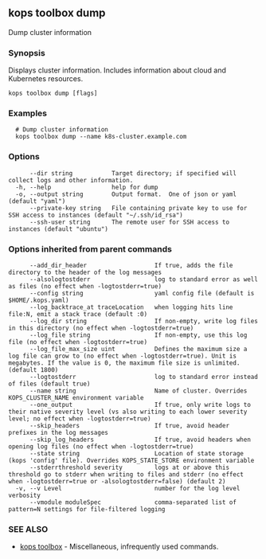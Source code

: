 
<!--- This file is automatically generated by make gen-cli-docs; changes should be made in the go CLI command code (under cmd/kops) -->

## kops toolbox dump

Dump cluster information

### Synopsis

Displays cluster information.  Includes information about cloud and Kubernetes resources.

```
kops toolbox dump [flags]
```

### Examples

```
  # Dump cluster information
  kops toolbox dump --name k8s-cluster.example.com
```

### Options

```
      --dir string           Target directory; if specified will collect logs and other information.
  -h, --help                 help for dump
  -o, --output string        Output format.  One of json or yaml (default "yaml")
      --private-key string   File containing private key to use for SSH access to instances (default "~/.ssh/id_rsa")
      --ssh-user string      The remote user for SSH access to instances (default "ubuntu")
```

### Options inherited from parent commands

```
      --add_dir_header                   If true, adds the file directory to the header of the log messages
      --alsologtostderr                  log to standard error as well as files (no effect when -logtostderr=true)
      --config string                    yaml config file (default is $HOME/.kops.yaml)
      --log_backtrace_at traceLocation   when logging hits line file:N, emit a stack trace (default :0)
      --log_dir string                   If non-empty, write log files in this directory (no effect when -logtostderr=true)
      --log_file string                  If non-empty, use this log file (no effect when -logtostderr=true)
      --log_file_max_size uint           Defines the maximum size a log file can grow to (no effect when -logtostderr=true). Unit is megabytes. If the value is 0, the maximum file size is unlimited. (default 1800)
      --logtostderr                      log to standard error instead of files (default true)
      --name string                      Name of cluster. Overrides KOPS_CLUSTER_NAME environment variable
      --one_output                       If true, only write logs to their native severity level (vs also writing to each lower severity level; no effect when -logtostderr=true)
      --skip_headers                     If true, avoid header prefixes in the log messages
      --skip_log_headers                 If true, avoid headers when opening log files (no effect when -logtostderr=true)
      --state string                     Location of state storage (kops 'config' file). Overrides KOPS_STATE_STORE environment variable
      --stderrthreshold severity         logs at or above this threshold go to stderr when writing to files and stderr (no effect when -logtostderr=true or -alsologtostderr=false) (default 2)
  -v, --v Level                          number for the log level verbosity
      --vmodule moduleSpec               comma-separated list of pattern=N settings for file-filtered logging
```

### SEE ALSO

* [kops toolbox](kops_toolbox.md)	 - Miscellaneous, infrequently used commands.

